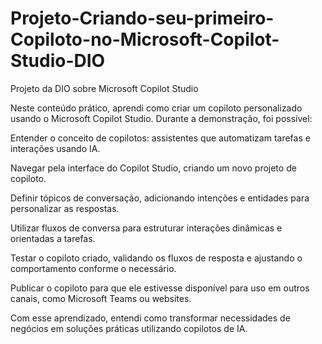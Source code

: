 # Projeto-Criando-seu-primeiro-Copiloto-no-Microsoft-Copilot-Studio-DIO
Projeto da DIO sobre Microsoft Copilot Studio

Neste conteúdo prático, aprendi como criar um copiloto personalizado usando o Microsoft Copilot Studio. Durante a demonstração, foi possível:

Entender o conceito de copilotos: assistentes que automatizam tarefas e interações usando IA.

Navegar pela interface do Copilot Studio, criando um novo projeto de copiloto.

Definir tópicos de conversação, adicionando intenções e entidades para personalizar as respostas.

Utilizar fluxos de conversa para estruturar interações dinâmicas e orientadas a tarefas.

Testar o copiloto criado, validando os fluxos de resposta e ajustando o comportamento conforme o necessário.

Publicar o copiloto para que ele estivesse disponível para uso em outros canais, como Microsoft Teams ou websites.

Com esse aprendizado, entendi como transformar necessidades de negócios em soluções práticas utilizando copilotos de IA.